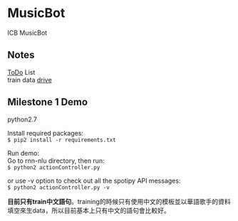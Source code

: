 # MusicBot
  ICB MusicBot
  
## Notes
  [ToDo](https://hackpad.com/ToDO-4zUPvo84Cr0) List  
  train data [drive](https://drive.google.com/open?id=0B6HG80vOD3w7NFdUbEUxQnBLRVk)
  
  
## Milestone 1 Demo

python2.7

Install required packages:  
`$ pip2 install -r requirements.txt`

Run demo:  
Go to rnn-nlu directory, then run:  
`$ python2 actionController.py`  

or use -v option to check out all the spotipy API messages:  
`$ python2 actionController.py -v`

**目前只有train中文語句**。training的時候只有使用中文的模板並以華語歌手的資料填空來生data，所以目前基本上只有中文的語句會比較好。

